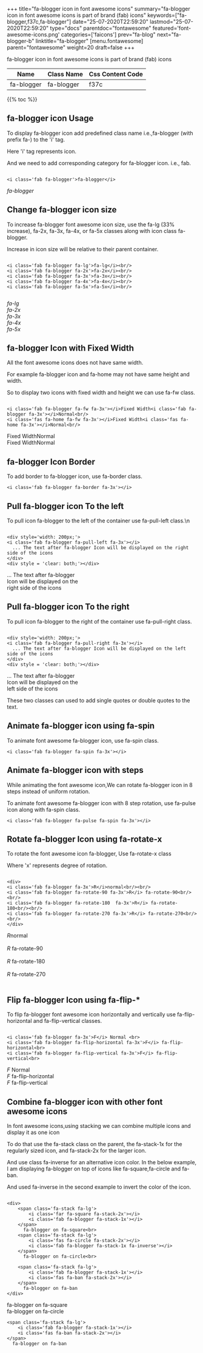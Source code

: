+++
title="fa-blogger icon in font awesome icons"
summary="fa-blogger icon in font awesome icons is part of brand (fab) icons"
keywords=["fa-blogger,f37c,fa-blogger"]
date="25-07-2020T22:59:20"
lastmod="25-07-2020T22:59:20"
type="docs"
parentdoc="fontawesome"
featured='font-awesome-icons.png'
categories=['faicons']
prev="fa-blog"
next="fa-blogger-b"
linktitle="fa-blogger"
[menu.fontawesome]
parent="fontawesome"
weight=20
draft=false
+++


fa-blogger icon in font awesome icons is part of brand (fab) icons

<div class='table-responsive'><table class='table'><thead><tr><th>Name</th><th>Class Name</th><th>Css Content Code</th></tr></thead><tbody><tr><td>fa-blogger</td><td>fa-blogger</td><td>f37c</td></tr></tbody></table></div>


{{% toc %}}


## fa-blogger icon Usage

To display fa-blogger icon add predefined class name i.e.,fa-blogger (with prefix fa-) to the 'i' tag.

Here 'i' tag represents icon.

And we need to add corresponding category for fa-blogger icon. i.e., fab.


```

<i class='fab fa-blogger'>fa-blogger</i>
```

<i class='fab fa-blogger'>fa-blogger</i>




## Change fa-blogger icon size
To increase fa-blogger font awesome icon size, use the fa-lg (33% increase), fa-2x, fa-3x, fa-4x, or fa-5x classes along with icon class fa-blogger.

Increase in icon size will be relative to their parent container. 

```

<i class='fab fa-blogger fa-lg'>fa-lg</i><br/>
<i class='fab fa-blogger fa-2x'>fa-2x</i><br/>
<i class='fab fa-blogger fa-3x'>fa-3x</i><br/>
<i class='fab fa-blogger fa-4x'>fa-4x</i><br/>
<i class='fab fa-blogger fa-5x'>fa-5x</i><br/>
            
```

<i class='fab fa-blogger fa-lg'>fa-lg</i><br/>
<i class='fab fa-blogger fa-2x'>fa-2x</i><br/>
<i class='fab fa-blogger fa-3x'>fa-3x</i><br/>
<i class='fab fa-blogger fa-4x'>fa-4x</i><br/>
<i class='fab fa-blogger fa-5x'>fa-5x</i><br/>
            



## fa-blogger Icon with Fixed Width 

All the font awesome icons does not have same width.

For example fa-blogger icon and fa-home may not have same height and width.

So to display two icons with fixed width and height we can use fa-fw class.


```

<i class='fab fa-blogger fa-fw fa-3x'></i>Fixed Width<i class='fab fa-blogger fa-3x'></i>Normal<br/>
<i class='fas fa-home fa-fw fa-3x'></i>Fixed Width<i class='fas fa-home fa-3x'></i>Normal<br/>
```

<i class='fab fa-blogger fa-fw fa-3x'></i>Fixed Width<i class='fab fa-blogger fa-3x'></i>Normal<br/>
<i class='fas fa-home fa-fw fa-3x'></i>Fixed Width<i class='fas fa-home fa-3x'></i>Normal<br/>



## fa-blogger Icon Border 

To add border to fa-blogger icon, use fa-border class.


```
<i class='fab fa-blogger fa-border fa-3x'></i>

```
<i class='fab fa-blogger fa-border fa-3x'></i>





## Pull fa-blogger icon To the left

To pull icon fa-blogger to the left of the container use fa-pull-left class.\n

```

<div style='width: 200px;'>
<i class='fab fa-blogger fa-pull-left fa-3x'></i>
  ... The text after fa-blogger Icon will be displayed on the right side of the icons
</div>
<div style = 'clear: both;'></div>
```

<div style='width: 200px;'>
<i class='fab fa-blogger fa-pull-left fa-3x'></i>
  ... The text after fa-blogger Icon will be displayed on the right side of the icons
</div>
<div style = 'clear: both;'></div>




## Pull fa-blogger icon To the right
To pull icon fa-blogger to the right of the container use fa-pull-right class.

```

<div style='width: 200px;'>
<i class='fab fa-blogger fa-pull-right fa-3x'></i>
  ... The text after fa-blogger Icon will be displayed on the left side of the icons
</div>
<div style = 'clear: both;'></div>
```

<div style='width: 200px;'>
<i class='fab fa-blogger fa-pull-right fa-3x'></i>
  ... The text after fa-blogger Icon will be displayed on the left side of the icons
</div>
<div style = 'clear: both;'></div>

These two classes can used to add single quotes or double quotes to the text.


## Animate fa-blogger icon using fa-spin
To animate font awesome fa-blogger icon, use fa-spin class.

```
<i class='fab fa-blogger fa-spin fa-3x'></i>
```
<i class='fab fa-blogger fa-spin fa-3x'></i>




## Animate fa-blogger icon with steps
While animating the font awesome icon,We can rotate fa-blogger icon in 8 steps instead of uniform rotation.

To animate font awesome fa-blogger icon with 8 step rotation, use fa-pulse icon along with fa-spin class.


```
<i class='fab fa-blogger fa-pulse fa-spin fa-3x'></i>

```
<i class='fab fa-blogger fa-pulse fa-spin fa-3x'></i>





## Rotate fa-blogger Icon using fa-rotate-x
To rotate the font awesome icon fa-blogger, Use fa-rotate-x class

Where 'x' represents degree of rotation.


```

<div>
<i class='fab fa-blogger fa-3x'>R</i>normal<br/><br/>
<i class='fab fa-blogger fa-rotate-90 fa-3x'>R</i> fa-rotate-90<br/><br/> 
<i class='fab fa-blogger fa-rotate-180  fa-3x'>R</i> fa-rotate-180<br/><br/> 
<i class='fab fa-blogger fa-rotate-270 fa-3x'>R</i> fa-rotate-270<br/><br/>
</div>
```

<div>
<i class='fab fa-blogger fa-3x'>R</i>normal<br/><br/>
<i class='fab fa-blogger fa-rotate-90 fa-3x'>R</i> fa-rotate-90<br/><br/> 
<i class='fab fa-blogger fa-rotate-180  fa-3x'>R</i> fa-rotate-180<br/><br/> 
<i class='fab fa-blogger fa-rotate-270 fa-3x'>R</i> fa-rotate-270<br/><br/>
</div>




## Flip fa-blogger Icon using fa-flip-*
To flip fa-blogger font awesome icon horizontally and vertically use fa-flip-horizontal and fa-flip-vertical classes. 

```

<i class='fab fa-blogger fa-3x'>F</i> Normal <br>
<i class='fab fa-blogger fa-flip-horizontal fa-3x'>F</i> fa-flip-horizontal<br>
<i class='fab fa-blogger fa-flip-vertical fa-3x'>F</i> fa-flip-vertical<br>
```

<i class='fab fa-blogger fa-3x'>F</i> Normal <br>
<i class='fab fa-blogger fa-flip-horizontal fa-3x'>F</i> fa-flip-horizontal<br>
<i class='fab fa-blogger fa-flip-vertical fa-3x'>F</i> fa-flip-vertical<br>




## Combine fa-blogger icon with other font awesome icons
In font awesome icons,using stacking we can combine multiple icons and display it as one icon 

To do that use the fa-stack class on the parent, the fa-stack-1x for the regularly sized icon, and fa-stack-2x for the larger icon.

And use class fa-inverse for an alternative icon color. 
In the below example, I am displaying fa-blogger on top of icons like fa-square,fa-circle and fa-ban.

And used fa-inverse in the second example to invert the color of the icon.

```

<div>
    <span class='fa-stack fa-lg'>
        <i class='far fa-square fa-stack-2x'></i>
        <i class='fab fa-blogger fa-stack-1x'></i>
    </span>
      fa-blogger on fa-square<br>
    <span class='fa-stack fa-lg'>
        <i class='fas fa-circle fa-stack-2x'></i>
        <i class='fab fa-blogger fa-stack-1x fa-inverse'></i>
    </span>
      fa-blogger on fa-circle<br>

    <span class='fa-stack fa-lg'>
        <i class='fab fa-blogger fa-stack-1x'></i>
        <i class='fas fa-ban fa-stack-2x'></i>
    </span>
      fa-blogger on fa-ban
</div>
```

<div>
    <span class='fa-stack fa-lg'>
        <i class='far fa-square fa-stack-2x'></i>
        <i class='fab fa-blogger fa-stack-1x'></i>
    </span>
      fa-blogger on fa-square<br>
    <span class='fa-stack fa-lg'>
        <i class='fas fa-circle fa-stack-2x'></i>
        <i class='fab fa-blogger fa-stack-1x fa-inverse'></i>
    </span>
      fa-blogger on fa-circle<br>

    <span class='fa-stack fa-lg'>
        <i class='fab fa-blogger fa-stack-1x'></i>
        <i class='fas fa-ban fa-stack-2x'></i>
    </span>
      fa-blogger on fa-ban
</div>






